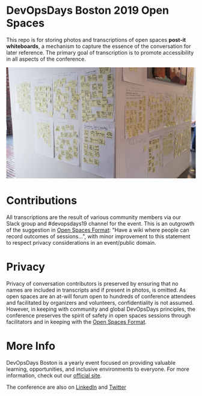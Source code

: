 # DevOpsDays Boston 2019 Open Spaces

This repo is for storing photos and transcriptions of open spaces **post-it whiteboards**, a mechanism to capture the essence of the conversation for later reference. The primary goal of transcription is to promote accessibility in all aspects of the conference.

![](https://github.com/devopsdaysboston/2019-open-spaces/raw/master/20190924_AllTheThings.jpg)

# Contributions

All transcriptions are the result of various community members via our Slack group and #devopsdays19 channel for the event. This is an outgrowth of the suggestion in [Open Spaces Format](https://devopsdays.org/open-space-format/): "Have a wiki where people can record outcomes of sessions...", with minor improvement to this statement to respect privacy considerations in an event/public domain.

# Privacy

Privacy of conversation contributors is preserved by ensuring that no names are included in transcripts and if present in photos, is omitted. As open spaces are an at-will forum open to hundreds of conference attendees and facilitated by organizers and volunteers, confidentiality is not assumed. However, in keeping with community and global DevOpsDays principles, the conference preserves the spirit of safety in open spaces sessions through facilitators and in keeping with the [Open Spaces Format](https://devopsdays.org/open-space-format/).

# More Info

DevOpsDays Boston is a yearly event focused on providing valuable learning, opportunities, and inclusive environments to everyone. For more information, check out our [official site](https://devopsdays.org/events/2019-boston/welcome/).

The conference are also on [LinkedIn](https://www.linkedin.com/company/28598616) and [Twitter](https://twitter.com/devopsdaysbos)
